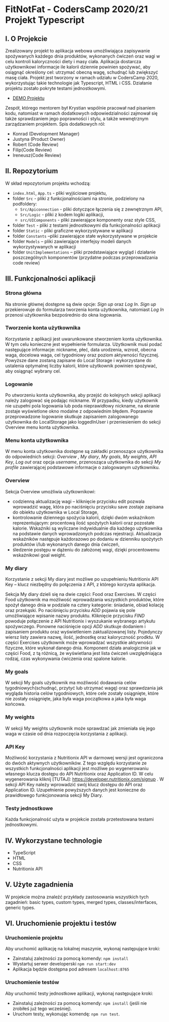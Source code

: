 # FitNotFat - CodersCamp 2020/21 Projekt Typescript 

## I. O Projekcie
Zrealizowany projekt to aplikacja webowa umożliwiająca zapisywanie spożywanych każdego dnia produktów, wykonanych ćwiczeń oraz wagi w celu kontroli kaloryczności diety i masy ciała. Aplikacja dostarcza użytkownikowi informacje ile kalorii dziennie powinien spożywać, aby osiągnąć określony cel: utrzymać obecną wagę, schudnąć lub zwiększyć masę ciała. Projekt jest tworzony w ramach udziału w CodersCamp 2020, wykorzystując takie technologie jak Typescript, HTML i CSS. Działanie projektu zostało pokryte testami jednostkowymi. 

* [DEMO Projektu](https://krystiankjjk.github.io/CodersCamp2020.Project.TypeScript.FitNotFat/)

Zespół, którego mentorem był Krystian wspólnie pracował nad pisaniem kodu, natomiast w ramach dodatkowych odpowiedzialności zajmował się także sprawdzaniem jego poprawności i stylu, a także wewnętrznym zarządzaniem projektem. Spis dodatkowych ról: 
* Konrad (Development Manager)
* Justyna (Product Owner)
* Robert (Code Review)
* Filip(Code Review)
* Ireneusz(Code Review)

## II. Repozytorium 
W skład repozytorium projektu wchodzą:
* `index.html`, `App.ts` - pliki wyjściowe projektu,
* folder `Src` - pliki z funkcjonalnościami na stronie, podzielony na podfoldery:
   *	`Src/Apiconnection` - pliki dotyczące łączenia się z zewnętrznym API,
   *	`Src/Logic` - pliki z kodem logiki aplikacji,
   *	`src/UIComponents` - pliki zawierające komponenty oraz style CSS,
*	folder `Test` - pliki z testami jednostkowymi dla funkcjonalności aplikacji
*	folder `Static` - pliki graficzne wykorzystywane w aplikacji
*	folder `Constants` –pliki zawierające stałe wykorzystywane w projekcie
*	folder `Models` – pliki zawierające interfejsy modeli danych wykorzystywanych w aplikacji
*	folder `UnitImplementations` – pliki przedstawiające wygląd i działanie poszczególnych komponentów (przydatne podczas przeprowadzania code review)

## III. Funkcjonalności aplikacji
### Strona główna 
Na stronie głównej dostępne są dwie opcje: *Sign up* oraz *Log In*. *Sign up* przekierowuje do formularza tworzenia konta użytkownika, natomiast *Log In* przenosi użytkownika bezpośrednio do okna logowania. 

### Tworzenie konta użytkownika
Korzystanie z aplikacji jest uwarunkowane stworzeniem konta użytkownika. W tym celu konieczne jest wypełnienie formularza. Użytkownik musi podać następujące informacje: nickname, płeć, data urodzenia, wzrost, obecna waga, docelowa waga, cel tygodniowy oraz poziom aktywności fizycznej. Powyższe dane zostaną zapisane do Local Storage i wykorzystane do ustalenia optymalnej liczby kalorii, które użytkownik powinien spożywać, aby osiągnąć wybrany cel.

### Logowanie
Po utworzeniu konta użytkownika, aby przejść do kolejnych sekcji aplikacji należy zalogować się podając nickname. W przypadku, kiedy użytkownik nie uzupełni pola logowania lub poda nieprawidłowy nickname, na ekranie zostaje wyświetlone okno modalne z odpowiednim błędem. Poprawnie przeprowadzone logowanie skutkuje zapisaniem zalogowanego użytkownika do LocalStorage jako loggedInUser i przeniesieniem do sekcji Overview menu konta użytkownika.  

### Menu konta użytkownika
W menu konta użytkownika dostępne są zakładki przenoszące użytkownika do odpowiednich sekcji: *Overview* , *My diary*, *My goals*, *My weights*, *API Key*, *Log out* oraz opcja *username*, przenosząca użytkownika do sekcji *My profile* zawierającej podstawowe informacje o zalogowanym użytkowniku. 

### Overview
Sekcja Overview umożliwia użytkownikowi: 
*	codzienną aktualizację wagi – kliknięcie przycisku edit pozwala wprowadzić wagę, która po naciśnięciu przycisku save zostaje zapisana do obiektu użytkownika w Local Storage,   
*	kontrolowanie dziennego spożycia kalorii, dzięki dwóm wskaźnikom reprezentującym: procentową ilość spożytych kalorii oraz pozostałe kalorie. Wskaźniki są wyliczane indywidualnie dla każdego użytkownika na podstawie danych wprowadzonych podczas rejestracji. Aktualizacja wskaźników następuje każdorazowo po dodaniu w dzienniku spożytych produktów i/lub wykonanych danego dnia ćwiczeń, 
*	śledzenie postępu w dążeniu do założonej wagi, dzięki procentowemu wskaźnikowi goal weight.

### My diary
Korzystanie z sekcji My diary jest możliwe po uzupełnieniu Nutritionix API Key – klucz niezbędny do połączenia z API, z którego korzysta aplikacja.

Sekcja My diary dzieli się na dwie części: Food oraz Exercises. W części Food użytkownik ma możliwość wprowadzania wszystkich produktów, które spożył danego dnia w podziale na cztery kategorie: śniadanie, obiad kolację oraz przekąski. Po naciśnięciu przycisku *ADD* pojawia się pole umożliwiające wpisanie nazwy produktu. Kliknięcie przycisku *FIND* powoduje połączenie z API Nutritionix i wyszukanie wybranego artykułu spożywczego. Ponowne naciśnięcie opcji *ADD* skutkuje dodaniem i zapisaniem produktu oraz wyświetleniem zaktualizowanej listy. Pojedynczy wiersz listy zawiera nazwę, ilość, jednostkę oraz kaloryczność prodktu. W części Exercises użytkownik może wprowadzać wszystkie aktywności fizyczne, które wykonał danego dnia. Komponent działa analogicznie jak w części Food, z tą różnicą, że wyświetlana jest lista ćwiczeń uwzględniająca rodzaj, czas wykonywania ćwiczenia oraz spalone kalorie. 

### My goals
W sekcji My goals użytkownik ma możliwość dodawania celów tygodniowych(schudnąć, przytyć lub utrzymać wagę) oraz sprawdzania jak wygląda historia celów tygodniowych, które cele zostały osiągnięte, które nie zostały osiągnięte, jaka była waga początkowa a jaka była waga końcowa. 

### My weights 
W sekcji My weights użytkownik może sprawdzać jak zmieniała się jego waga w czasie od dnia rozpoczęcia korzystania z aplikacji. 

### API Key 
Możliwość korzystania z Nutritionix API w darmowej wersji jest ograniczona do dwóch aktywnych użytkowników. Z tego względu korzystanie ze wszystkich funkcjonalności aplikacji jest możliwe po wygenerowaniu własnego klucza dostępu do API Nutritionix oraz Application ID. W celu wygenerowania kliknij [TUTAJ]: https://developer.nutritionix.com/signup . W sekcji API Key należy wprowadzić swój klucz dostępu do API oraz Application ID. Uzupełnienie powyższych  danych jest konieczne do prawidłowego funkcjonowania sekcji My Diary. 

### Testy jednostkowe
Każda funkcjonalność użyta w projekcie została przetestowana testami jednostkowymi. 

## IV. Wykorzystane technologie
* TypeScript
* HTML
* CSS
* Nutritionix API 

## V. Użyte zagadnienia
W projekcie można znaleźć przykłady zastosowania wszystkich tych zagadnień: basic types, custom types, merged types, classes/interfaces, generic types.

## VI. Uruchomienie projektu i testów
### Uruchomienie projektu
Aby uruchomić aplikację na lokalnej maszynie, wykonaj następujące kroki:
* Zainstaluj zależności za pomocą komendy: `npm install`
* Wystartuj serwer developerski `npm run start:dev`
* Aplikacja będzie dostępna pod adresem `localhost:8765`

### Uruchomienie testów
Aby uruchomić testy jednostkowe aplikacji, wykonaj następujące kroki:
* Zainstaluj zależności za pomocą komendy: `npm install` (jeśli nie zrobiłeś już tego wcześniej).
* Uruchom testy, wykonując komendę: `npm run test`.


